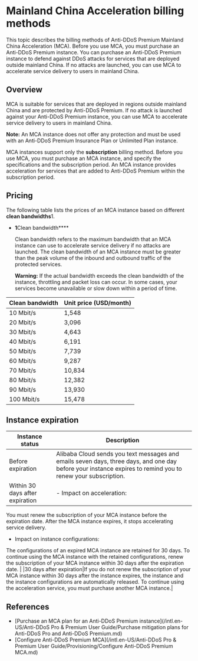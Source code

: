 # Mainland China Acceleration billing methods

This topic describes the billing methods of Anti-DDoS Premium Mainland China Acceleration \(MCA\). Before you use MCA, you must purchase an Anti-DDoS Premium instance. You can purchase an Anti-DDoS Premium instance to defend against DDoS attacks for services that are deployed outside mainland China. If no attacks are launched, you can use MCA to accelerate service delivery to users in mainland China.

## Overview

MCA is suitable for services that are deployed in regions outside mainland China and are protected by Anti-DDoS Premium. If no attack is launched against your Anti-DDoS Premium instance, you can use MCA to accelerate service delivery to users in mainland China.

**Note:** An MCA instance does not offer any protection and must be used with an Anti-DDoS Premium Insurance Plan or Unlimited Plan instance.

MCA instances support only the **subscription** billing method. Before you use MCA, you must purchase an MCA instance, and specify the specifications and the subscription period. An MCA instance provides acceleration for services that are added to Anti-DDoS Premium within the subscription period.

## Pricing

The following table lists the prices of an MCA instance based on different **clean bandwidths**1.

-   **1**Clean bandwidth****

    Clean bandwidth refers to the maximum bandwidth that an MCA instance can use to accelerate service delivery if no attacks are launched. The clean bandwidth of an MCA instance must be greater than the peak volume of the inbound and outbound traffic of the protected services.

    **Warning:** If the actual bandwidth exceeds the clean bandwidth of the instance, throttling and packet loss can occur. In some cases, your services become unavailable or slow down within a period of time.


|Clean bandwidth|Unit price \(USD/month\)|
|---------------|------------------------|
|10 Mbit/s|1,548|
|20 Mbit/s|3,096|
|30 Mbit/s|4,643|
|40 Mbit/s|6,191|
|50 Mbit/s|7,739|
|60 Mbit/s|9,287|
|70 Mbit/s|10,834|
|80 Mbit/s|12,382|
|90 Mbit/s|13,930|
|100 Mbit/s|15,478|

## Instance expiration

|Instance status|Description|
|---------------|-----------|
|Before expiration|Alibaba Cloud sends you text messages and emails seven days, three days, and one day before your instance expires to remind you to renew your subscription.|
|Within 30 days after expiration|-   Impact on acceleration:

You must renew the subscription of your MCA instance before the expiration date. After the MCA instance expires, it stops accelerating service delivery.

-   Impact on instance configurations:

The configurations of an expired MCA instance are retained for 30 days. To continue using the MCA instance with the retained configurations, renew the subscription of your MCA instance within 30 days after the expiration date. |
|30 days after expiration|If you do not renew the subscription of your MCA instance within 30 days after the instance expires, the instance and the instance configurations are automatically released. To continue using the acceleration service, you must purchase another MCA instance.|

## References

-   [Purchase an MCA plan for an Anti-DDoS Premium instance](/intl.en-US/Anti-DDoS Pro & Premium User Guide/Purchase mitigation plans for Anti-DDoS Pro and Anti-DDoS Premium.md)
-   [Configure Anti-DDoS Premium MCA](/intl.en-US/Anti-DDoS Pro & Premium User Guide/Provisioning/Configure Anti-DDoS Premium MCA.md)

